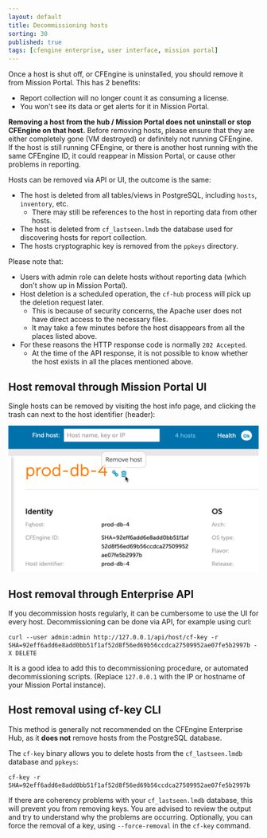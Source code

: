 ```yaml
---
layout: default
title: Decommissioning hosts
sorting: 30
published: true
tags: [cfengine enterprise, user interface, mission portal]
---
```


Once a host is shut off, or CFEngine is uninstalled, you should remove it from Mission Portal.
This has 2 benefits:

* Report collection will no longer count it as consuming a license.
* You won't see its data or get alerts for it in Mission Portal.

**Removing a host from the hub / Mission Portal does not uninstall or stop CFEngine on that host.**
Before removing hosts, please ensure that they are either completely gone (VM destroyed) or definitely not running CFEngine.
If the host is still running CFEngine, or there is another host running with the same CFEngine ID, it could reappear in Mission Portal, or cause other problems in reporting.

Hosts can be removed via API or UI, the outcome is the same:

* The host is deleted from all tables/views in PostgreSQL, including `hosts`, `inventory`, etc.
    * There may still be references to the host in reporting data from other hosts.
* The host is deleted from `cf_lastseen.lmdb` the database used for discovering hosts for report collection.
* The hosts cryptographic key is removed from the `ppkeys` directory.

Please note that:

* Users with admin role can delete hosts without reporting data (which don't show up in Mission Portal).
* Host deletion is a scheduled operation, the `cf-hub` process will pick up the deletion request later.
    * This is because of security concerns, the Apache user does not have direct access to the necessary files.
    * It may take a few minutes before the host disappears from all the places listed above.
* For these reasons the HTTP response code is normally `202 Accepted`.
    * At the time of the API response, it is not possible to know whether the host exists in all the places mentioned above.

## Host removal through Mission Portal UI

Single hosts can be removed by visiting the host info page, and clicking the trash can next to the host identifier (header):

![Remove host](./Mission-portal-remove-host.png)

## Host removal through Enterprise API

If you decommission hosts regularly, it can be cumbersome to use the UI for every host.
Decommissioning can be done via API, for example using curl:

```
curl --user admin:admin http://127.0.0.1/api/host/cf-key -r SHA=92eff6add6e8add0bb51f1af52d8f56ed69b56ccdca27509952ae07fe5b2997b -X DELETE
```

It is a good idea to add this to decommissioning procedure, or automated decommissioning scripts.
(Replace `127.0.0.1` with the IP or hostname of your Mission Portal instance).

## Host removal using cf-key CLI

This method is generally not recommended on the CFEngine Enterprise Hub, as it **does not** remove hosts from the PostgreSQL database.

The `cf-key` binary allows you to delete hosts from the `cf_lastseen.lmdb` database and `ppkeys`:

```
cf-key -r SHA=92eff6add6e8add0bb51f1af52d8f56ed69b56ccdca27509952ae07fe5b2997b
```

If there are coherency problems with your `cf_lastseen.lmdb` database, this will prevent you from removing keys.
You are advised to review the output and try to understand why the problems are occurring.
Optionally, you can force the removal of a key, using `--force-removal` in the `cf-key` command.
